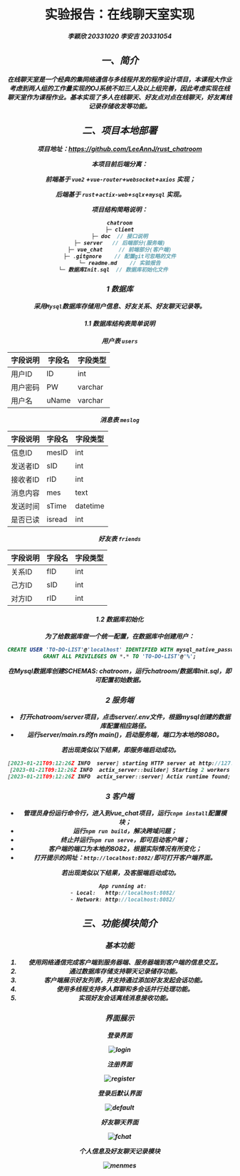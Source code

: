 <h1><center>实验报告：在线聊天室实现
</h1>
<h5><center>李颖欣 20331020 	李安吉 20331054

## 一、简介

​		在线聊天室是一个经典的集网络通信与多线程并发的程序设计项目，本课程大作业考虑到两人组的工作量实现的OJ系统不如三人及以上组完善，因此考虑实现在线聊天室作为课程作业。基本实现了多人在线聊天、好友点对点在线聊天，好友离线记录存储收发等功能。



## 二、项目本地部署
项目地址：https://github.com/LeeAnnJ/rust_chatroom

本项目前后端分离：

​	前端基于 `vue2` +`vue-router`+`websocket`+`axios` 实现；

​	后端基于 `rust`+`actix-web`+`sqlx`+`mysql` 实现。



项目结构简略说明：

```c
chatroom
├─ client
├─ doc	// 接口说明
├─ server	// 后端部分(服务端)
├─ vue_chat		// 前端部分(客户端)
├─ .gitgnore	// 配置git可忽略的文件
└─ readme.md	// 实验报告
└─ 数据库Init.sql	// 数据库初始化文件    
```



### 1 数据库

​		采用`Mysql`数据库存储用户信息、好友关系、好友聊天记录等。

#### 1.1 数据库结构表简单说明

用户表 `users`

| 字段说明 | 字段名 | 字段类型 |
| -------- | ------ | -------- |
| 用户ID   | ID     | int      |
| 用户密码 | PW     | varchar  |
| 用户名   | uName  | varchar  |



消息表 `meslog`

| 字段说明 | 字段名 | 字段类型 |
| -------- | ------ | -------- |
| 信息ID   | mesID  | int      |
| 发送者ID | sID    | int      |
| 接收者ID | rID    | int      |
| 消息内容 | mes    | text     |
| 发送时间 | sTime  | datetime |
| 是否已读 | isread | int      |



好友表 `friends`

| 字段说明 | 字段名 | 字段类型 |
| -------- | ------ | -------- |
| 关系ID   | fID    | int      |
| 己方ID   | sID    | int      |
| 对方ID   | rID    | int      |



#### 1.2 数据库初始化

为了给数据库做一个统一配置，在数据库中创建用户：

```sql
CREATE USER 'TO-DO-LIST'@'localhost' IDENTIFIED WITH mysql_native_password BY '123456';
GRANT ALL PRIVILEGES ON *.* TO 'TO-DO-LIST'@'%';
```

在Mysql数据库创建SCHEMAS: chatroom，运行chatroom/数据库Init.sql，即可配置初始数据。



### 2 服务端

* 打开chatroom/server项目，点击server/.env文件，根据mysql创建的数据库配置相应路径。
* 运行server/main.rs的fn main()，启动服务端，端口为本地的8080。

​	若出现类似以下结果，即服务端启动成功。

```c
[2023-01-21T09:12:26Z INFO  server] starting HTTP server at http://127.0.0.1:8080
[2023-01-21T09:12:26Z INFO  actix_server::builder] Starting 2 workers
[2023-01-21T09:12:26Z INFO  actix_server::server] Actix runtime found; starting in Actix runtime
```



### 3 客户端

* 管理员身份运行命令行，进入到vue_chat项目，运行`cnpm install`配置模块；
* 运行`npm run build`，解决跨域问题；
* 终止并运行`npm run serve`，即可启动客户端；
* 客户端的端口为本地的8082，根据实际情况有所变化；
* 打开提示的网址：`http://localhost:8082/`即可打开客户端界面。

​	若出现类似以下结果，及客服端启动成功。

```c
  App running at:
  - Local:   http://localhost:8082/
  - Network: http://localhost:8082/
```



## 三、功能模块简介

### 基本功能
1. 使用网络通信完成客户端到服务器端、服务器端到客户端的信息交互。
2. 通过数据库存储支持聊天记录储存功能。
3. 客户端展示好友列表，并支持通过添加好友发起会话功能。
4. 使用多线程支持多人群聊和多会话并行处理功能。
4. 实现好友会话离线消息接收功能。



### 界面展示

登录界面

![login](docpic/login.png)



注册界面

![register](docpic/register.png)



登录后默认界面

![default](docpic/default.png)



好友聊天界面

![fchat](docpic/fchat.png)



个人信息及好友聊天记录模块

![menmes](docpic/menmes.png)